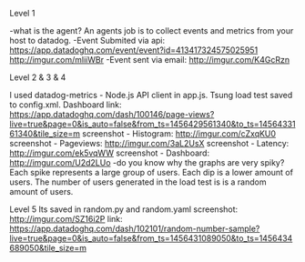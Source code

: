 
Level 1

-what is the agent?
An agents job is to  collect events and metrics from your host to datadog. 
-Event Submited via api:
https://app.datadoghq.com/event/event?id=413417324575025951
http://imgur.com/mliiWBr
-Event sent via email:
http://imgur.com/K4GcRzn

Level 2 & 3 & 4

I used datadog-metrics - Node.js API client in app.js. Tsung load test saved to config.xml.
Dashboard link: https://app.datadoghq.com/dash/100146/page-views?live=true&page=0&is_auto=false&from_ts=1456429561340&to_ts=1456433161340&tile_size=m
screenshot - Histogram: http://imgur.com/cZxqKU0
screenshot - Pageviews: http://imgur.com/3aL2UsX
screenshot - Latency: http://imgur.com/ek5vqWW
screenshot - Dashboard: http://imgur.com/U2d2LUo
-do you know why the graphs are very spiky?
Each spike represents a large group of users. Each dip is a lower amount of users. The number of users generated in the load test is is a random amount of users. 

Level 5
Its saved in random.py and random.yaml
screenshot: http://imgur.com/SZ16i2P
link: https://app.datadoghq.com/dash/102101/random-number-sample?live=true&page=0&is_auto=false&from_ts=1456431089050&to_ts=1456434689050&tile_size=m


